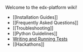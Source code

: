 Welcome to the edx-platform wiki!

* [[Installation Guides]]
* [[Frequently Asked Questions]]
* [[Troubleshooting]]
* [[Python Guidelines]]
* [Writing and Running Tests](https://github.com/edx/edx-platform/blob/master/doc/testing.md)
* [[Hackathons]]